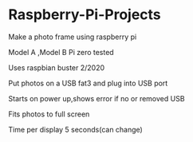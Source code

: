 # Raspberry-Pi-Projects
Make a photo frame using raspberry pi

Model A ,Model B Pi zero tested

Uses raspbian buster 2/2020

Put photos on a USB fat3 and plug into USB port

Starts on power up,shows error if no or removed USB

Fits photos to full screen

Time per display 5 seconds(can change)
